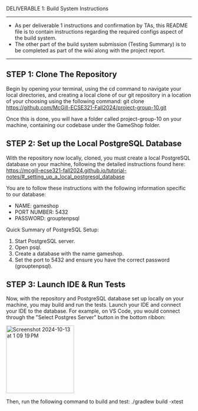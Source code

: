 DELIVERABLE 1: Build System Instructions

------------------------------------------------------------------------------------------------------------------------------------------------------------------------
* As per deliverable 1 instructions and confirmation by TAs, this README file is to contain instructions regarding the required configs aspect of the build system.
* The other part of the build system submission (Testing Summary) is to be completed as part of the wiki along with the project report.
------------------------------------------------------------------------------------------------------------------------------------------------------------------------

STEP 1: Clone The Repository
--------
Begin by opening your terminal, using the cd command to navigate your local directories, and creating a local clone of our git repository in a location of your choosing using the following command:
git clone https://github.com/McGill-ECSE321-Fall2024/project-group-10.git

Once this is done, you will have a folder called project-group-10 on your machine, containing our codebase under the GameShop folder.


STEP 2: Set up the Local PostgreSQL Database
--------

With the repository now locally, cloned, you must create a local PostgreSQL database on your machine, 
following the detailed instructions found here: https://mcgill-ecse321-fall2024.github.io/tutorial-notes/#_setting_up_a_local_postgresql_database

You are to follow these instructions with the following information specific to our database:
- NAME: gameshop
- PORT NUMBER: 5432
- PASSWORD: grouptenpsql


Quick Summary of PostgreSQL Setup:
1. Start PostgreSQL server.
2. Open psql.
3. Create a database with the name gameshop.
4. Set the port to 5432 and ensure you have the correct password (grouptenpsql).

STEP 3: Launch IDE & Run Tests
--------
Now, with the repository and PostgreSQL database set up locally on your machine, you may build and run the tests.
Launch your IDE and connect your IDE to the database. For example, on VS Code, you would connect through the "Select Postgres Server" button in the bottom ribbon:

<img width="184" alt="Screenshot 2024-10-13 at 1 09 19 PM" src="https://github.com/user-attachments/assets/a94c06a4-a278-4775-aae0-bf973ba3e82b">


Then, run the following command to build and test: ./gradlew build -xtest
